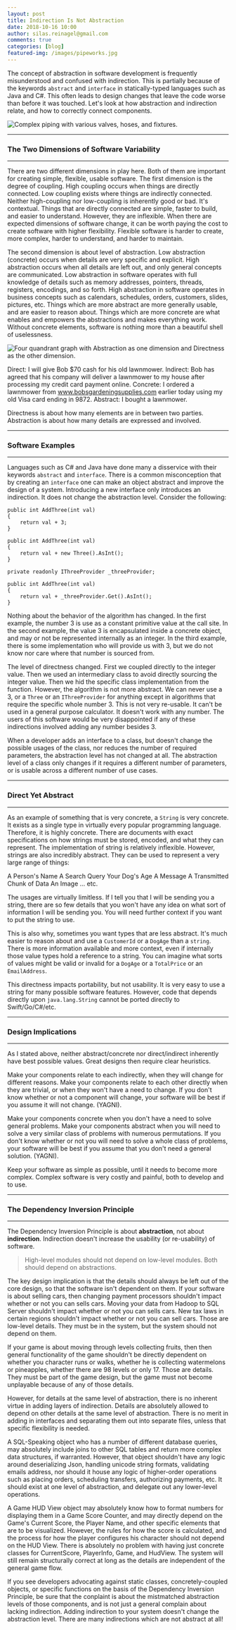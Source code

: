 ```yaml
---
layout: post
title: Indirection Is Not Abstraction
date: 2018-10-16 10:00
author: silas.reinagel@gmail.com
comments: true
categories: [blog]
featured-img: /images/pipeworks.jpg
---
```


The concept of abstraction in software development is frequently misunderstood and confused with indirection. This is partially because of the keywords `abstract` and `interface` in statically-typed languages such as Java and C#. This often leads to design changes that leave the code worse than before it was touched. Let's look at how abstraction and indirection relate, and how to correctly connect components.

<img src="/images/pipeworks.jpg" alt="Complex piping with various valves, hoses, and fixtures."  />

---- 

### The Two Dimensions of Software Variability

----

There are two different dimensions in play here. Both of them are important for creating simple, flexible, usable software. The first dimension is the degree of coupling. High coupling occurs when things are directly connected. Low coupling exists where things are indirectly connected. Neither high-coupling nor low-coupling is inherently good or bad. It's contextual. Things that are directly connected are simple, faster to build, and easier to understand. However, they are inflexible. When there are expected dimensions of software change, it can be worth paying the cost to create software with higher flexibility. Flexible software is harder to create, more complex, harder to understand, and harder to maintain. 

The second dimension is about level of abstraction. Low abstraction (concrete) occurs when details are very specific and explicit. High abstraction occurs when all details are left out, and only general concepts are communicated. Low abstraction in software operates with full knowledge of details such as memory addresses, pointers, threads, registers, encodings, and so forth. High abstraction in software operates in business concepts such as calendars, schedules, orders, customers, slides, pictures, etc. Things which are more abstract are more generally usable, and are easier to reason about. Things which are more concrete are what enables and empowers the abstractions and makes everything work. Without concrete elements, software is nothing more than a beautiful shell of uselessness.

<img src="/images/abstraction-indirection.jpg" alt="Four quandrant graph with Abstraction as one dimension and Directness as the other dimension."  />

Direct: I will give Bob $70 cash for his old lawnmower.
Indirect: Bob has agreed that his company will deliver a lawnmower to my house after processing my credit card payment online. 
Concrete: I ordered a lawnmower from www.bobsgardeningsupplies.com earlier today using my old Visa card ending in 9872.
Abstract: I bought a lawnmower.

Directness is about how many elements are in between two parties. 
Abstraction is about how many details are expressed and involved. 

----

### Software Examples

----

Languages such as C# and Java have done many a disservice with their keywords `abstract` and `interface`. There is a common misconception that by creating an `interface` one can make an object abstract and improve the design of a system. Introducing a new interface only introduces an indirection. It does not change the abstraction level. Consider the following:

```
public int AddThree(int val)
{
    return val + 3;
}
```

```
public int AddThree(int val)
{
    return val + new Three().AsInt();
}
```

```
private readonly IThreeProvider _threeProvider;

public int AddThree(int val)
{
    return val + _threeProvider.Get().AsInt();
}
```

Nothing about the behavior of the algorithm has changed. 
In the first example, the number 3 is use as a constant primitive value at the call site. 
In the second example, the value 3 is encapsulated inside a concrete object, and may or not be represented internally as an integer.
In the third example, there is some implementation who will provide us with 3, but we do not know nor care where that number is sourced from.

The level of directness changed. First we coupled directly to the integer value. Then we used an intermediary class to avoid directly sourcing the integer value. Then we hid the specific class implementation from the function. However, the algorithm is not more abstract. We can never use a 3, or a `Three` or an `IThreeProvider` for anything except in algorithms that require the specific whole number 3. This is not very re-usable. It can't be used in a general purpose calculator. It doesn't work with any number. The users of this software would be very disappointed if any of these indirections involved adding any number besides 3.

When a developer adds an interface to a class, but doesn't change the possible usages of the class, nor reduces the number of required parameters, the abstraction level has not changed at all. The abstraction level of a class only changes if it requires a different number of parameters, or is usable across a different number of use cases.

----

### Direct Yet Abstract

----

As an example of something that is very concrete, a `String` is very concrete. It exists as a single type in virtually every popular programming language. Therefore, it is highly concrete. There are documents with exact specifications on how strings must be stored, encoded, and what they can represent. The implementation of string is relatively inflexible. However, strings are also incredibly abstract. They can be used to represent a very large range of things:

A Person's Name
A Search Query
Your Dog's Age
A Message
A Transmitted Chunk of Data
An Image
... etc.

The usages are virtually limitless. If I tell you that I will be sending you a string, there are so few details that you won't have any idea on what sort of information I will be sending you. You will need further context if you want to put the string to use. 

This is also why, sometimes you want types that are less abstract. It's much easier to reason about and use a `CustomerId` or a `DogAge` than a `string`. There is more information available and more context, even if internally those value types hold a reference to a string. You can imagine what sorts of values might be valid or invalid for a `DogAge` or a `TotalPrice` or an `EmailAddress`. 

This directness impacts portability, but not usability. It is very easy to use a string for many possible software features. However, code that depends directly upon `java.lang.String` cannot be ported directly to Swift/Go/C#/etc. 

----

### Design Implications

----

As I stated above, neither abstract/concrete nor direct/indirect inherently have best possible values. Great designs then require clear heuristics.

Make your components relate to each indirectly, when they will change for different reasons.
Make your components relate to each other directly when they are trivial, or when they won't have a need to change.
If you don't know whether or not a component will change, your software will be best if you assume it will not change. (YAGNI).

Make your components concrete when you don't have a need to solve general problems. 
Make your components abstract when you will need to solve a very similar class of problems with numerous permutations.
If you don't know whether or not you will need to solve a whole class of problems, your software will be best if you assume that you don't need a general solution. (YAGNI).

Keep your software as simple as possible, until it needs to become more complex. Complex software is very costly and painful, both to develop and to use.

----

### The Dependency Inversion Principle

----

The Dependency Inversion Principle is about **abstraction**, not about **indirection**. Indirection doesn't increase the usability (or re-usability) of software.

> High-level modules should not depend on low-level modules. Both should depend on abstractions.

The key design implication is that the details should always be left out of the core design, so that the software isn't dependent on them. If your software is about selling cars, then changing payment processors shouldn't impact whether or not you can sells cars. Moving your data from Hadoop to SQL Server shouldn't impact whether or not you can sells cars. New tax laws in certain regions shouldn't impact whether or not you can sell cars. Those are low-level details. They must be in the system, but the system should not depend on them.

If your game is about moving through levels collecting fruits, then then general functionality of the game shouldn't be directly dependent on whether you character runs or walks, whether he is collecting watermelons or pineapples, whether there are 98 levels or only 17. Those are details.  They must be part of the game design, but the game must not become unplayable because of any of those details.

However, for details at the same level of abstraction, there is no inherent virtue in adding layers of indirection. Details are absolutely allowed to depend on other details at the same level of abstraction. There is no merit in adding in interfaces and separating them out into separate files, unless that specific flexibility is needed. 

A SQL-Speaking object who has a number of different database queries, may absolutely include joins to other SQL tables and return more complex data structures, if warranted. However, that object shouldn't have any logic around deserializing Json, handling unicode string formats, validating emails address, nor should it house any logic of higher-order operations such as placing orders, scheduling transfers, authorizing payments, etc. It should exist at one level of abstraction, and delegate out any lower-level operations.

A Game HUD View object may absolutely know how to format numbers for displaying them in a Game Score Counter, and may directly depend on the Game's Current Score, the Player Name, and other specific elements that are to be visualized. However, the rules for how the score is calculated, and the process for how the player configures his character should not depend on the HUD View. There is absolutely no problem with having just concrete classes for CurrentScore, PlayerInfo, Game, and HudView. The system will still remain structurally correct at long as the details are independent of the general game flow.

If you see developers advocating against static classes, concretely-coupled objects, or specific functions on the basis of the Dependency Inversion Principle, be sure that the conplaint is about the mistmatched abstraction levels of those components, and is not just a general complain about lacking indirection. Adding indirection to your system doesn't change the abstraction level. There are many indirections which are not abstract at all!
